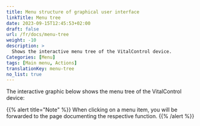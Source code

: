 ```yaml
---
title: Menu structure of graphical user interface
linkTitle: Menu tree
date: 2023-09-15T12:45:53+02:00
draft: false
url: /fr/docs/menu-tree
weight: -10
description: >
  Shows the interactive menu tree of the VitalControl device.
Categories: [Menu]
tags: [Main menu, Actions]
translationKey: menu-tree
no_list: true
---
```


The interactive graphic below shows the menu tree of the VitalControl device:

{{% alert title="Note" %}}
When clicking on a menu item, you will be forwarded to the page documenting the respective function.
{{% /alert %}}

<object data="menu-tree.svg" type="image/svg+xml" width="1100" >
</object>
